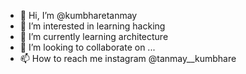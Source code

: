 - 👋 Hi, I’m @kumbharetanmay
- 👀 I’m interested in learning hacking 
- 🌱 I’m currently learning architecture 
- 💞️ I’m looking to collaborate on ...
- 📫 How to reach me instagram @tanmay__kumbhare

<!---
kumbharetanmay/kumbharetanmay is a ✨ special ✨ repository because its `README.md` (this file) appears on your GitHub profile.
You can click the Preview link to take a look at your changes.
--->
